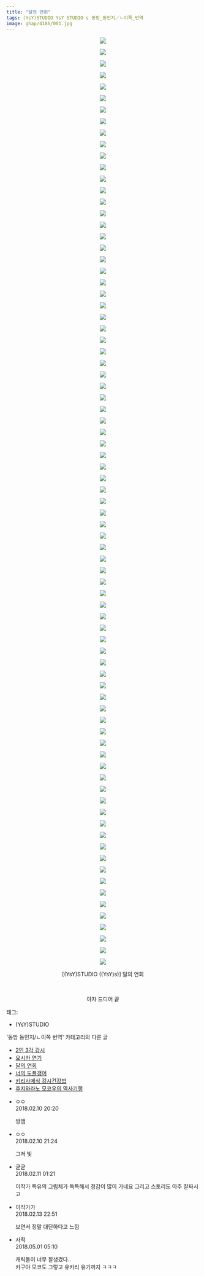 ```yaml
---
title: "달의 연회"
tags: (YsY)STUDIO YsY STUDIO s 동방_동인지／ㄴ이쪽_번역
image: ghap/4186/001.jpg
---
```

<div class="article">
<p style="text-align: center; clear: none; float: none;"><img src="{{ site.nasurl }}/ghap/4186/001.jpg"/></p>
<p style="text-align: center; clear: none; float: none;"><img src="{{ site.nasurl }}/ghap/4186/002.jpg"/></p>
<p style="text-align: center; clear: none; float: none;"><img src="{{ site.nasurl }}/ghap/4186/003.jpg"/></p>
<p style="text-align: center; clear: none; float: none;"><img src="{{ site.nasurl }}/ghap/4186/004.jpg"/></p>
<p style="text-align: center; clear: none; float: none;"><img src="{{ site.nasurl }}/ghap/4186/005.jpg"/></p>
<p style="text-align: center; clear: none; float: none;"><img src="{{ site.nasurl }}/ghap/4186/006.jpg"/></p>
<p style="text-align: center; clear: none; float: none;"><img src="{{ site.nasurl }}/ghap/4186/007.jpg"/></p>
<p style="text-align: center; clear: none; float: none;"><img src="{{ site.nasurl }}/ghap/4186/008.jpg"/></p>
<p style="text-align: center; clear: none; float: none;"><img src="{{ site.nasurl }}/ghap/4186/009.jpg"/></p>
<p style="text-align: center; clear: none; float: none;"><img src="{{ site.nasurl }}/ghap/4186/010.jpg"/></p>
<p style="text-align: center; clear: none; float: none;"><img src="{{ site.nasurl }}/ghap/4186/011.jpg"/></p>
<p style="text-align: center; clear: none; float: none;"><img src="{{ site.nasurl }}/ghap/4186/012.jpg"/></p>
<p style="text-align: center; clear: none; float: none;"><img src="{{ site.nasurl }}/ghap/4186/013.jpg"/></p>
<p style="text-align: center; clear: none; float: none;"><img src="{{ site.nasurl }}/ghap/4186/014.jpg"/></p>
<p style="text-align: center; clear: none; float: none;"><img src="{{ site.nasurl }}/ghap/4186/015.jpg"/></p>
<p style="text-align: center; clear: none; float: none;"><img src="{{ site.nasurl }}/ghap/4186/016.jpg"/></p>
<p style="text-align: center; clear: none; float: none;"><img src="{{ site.nasurl }}/ghap/4186/017.jpg"/></p>
<p style="text-align: center; clear: none; float: none;"><img src="{{ site.nasurl }}/ghap/4186/018.jpg"/></p>
<p style="text-align: center; clear: none; float: none;"><img src="{{ site.nasurl }}/ghap/4186/019.jpg"/></p>
<p style="text-align: center; clear: none; float: none;"><img src="{{ site.nasurl }}/ghap/4186/020.jpg"/></p>
<p style="text-align: center; clear: none; float: none;"><img src="{{ site.nasurl }}/ghap/4186/021.jpg"/></p>
<p style="text-align: center; clear: none; float: none;"><img src="{{ site.nasurl }}/ghap/4186/022.jpg"/></p>
<p style="text-align: center; clear: none; float: none;"><img src="{{ site.nasurl }}/ghap/4186/023.jpg"/></p>
<p style="text-align: center; clear: none; float: none;"><img src="{{ site.nasurl }}/ghap/4186/024.jpg"/></p>
<p style="text-align: center; clear: none; float: none;"><img src="{{ site.nasurl }}/ghap/4186/025.jpg"/></p>
<p style="text-align: center; clear: none; float: none;"><img src="{{ site.nasurl }}/ghap/4186/026.jpg"/></p>
<p style="text-align: center; clear: none; float: none;"><img src="{{ site.nasurl }}/ghap/4186/027.jpg"/></p>
<p style="text-align: center; clear: none; float: none;"><img src="{{ site.nasurl }}/ghap/4186/028.jpg"/></p>
<p style="text-align: center; clear: none; float: none;"><img src="{{ site.nasurl }}/ghap/4186/029.jpg"/></p>
<p style="text-align: center; clear: none; float: none;"><img src="{{ site.nasurl }}/ghap/4186/030.jpg"/></p>
<p style="text-align: center; clear: none; float: none;"><img src="{{ site.nasurl }}/ghap/4186/031.jpg"/></p>
<p style="text-align: center; clear: none; float: none;"><img src="{{ site.nasurl }}/ghap/4186/032.jpg"/></p>
<p style="text-align: center; clear: none; float: none;"><img src="{{ site.nasurl }}/ghap/4186/033.jpg"/></p>
<p style="text-align: center; clear: none; float: none;"><img src="{{ site.nasurl }}/ghap/4186/034.jpg"/></p>
<p style="text-align: center; clear: none; float: none;"><img src="{{ site.nasurl }}/ghap/4186/035.jpg"/></p>
<p style="text-align: center; clear: none; float: none;"><img src="{{ site.nasurl }}/ghap/4186/036.jpg"/></p>
<p style="text-align: center; clear: none; float: none;"><img src="{{ site.nasurl }}/ghap/4186/037.jpg"/></p>
<p style="text-align: center; clear: none; float: none;"><img src="{{ site.nasurl }}/ghap/4186/038.jpg"/></p>
<p style="text-align: center; clear: none; float: none;"><img src="{{ site.nasurl }}/ghap/4186/039.jpg"/></p>
<p style="text-align: center; clear: none; float: none;"><img src="{{ site.nasurl }}/ghap/4186/040.jpg"/></p>
<p style="text-align: center; clear: none; float: none;"><img src="{{ site.nasurl }}/ghap/4186/041.jpg"/></p>
<p style="text-align: center; clear: none; float: none;"><img src="{{ site.nasurl }}/ghap/4186/042.jpg"/></p>
<p style="text-align: center; clear: none; float: none;"><img src="{{ site.nasurl }}/ghap/4186/043.jpg"/></p>
<p style="text-align: center; clear: none; float: none;"><img src="{{ site.nasurl }}/ghap/4186/044.jpg"/></p>
<p style="text-align: center; clear: none; float: none;"><img src="{{ site.nasurl }}/ghap/4186/045.jpg"/></p>
<p style="text-align: center; clear: none; float: none;"><img src="{{ site.nasurl }}/ghap/4186/046.jpg"/></p>
<p style="text-align: center; clear: none; float: none;"><img src="{{ site.nasurl }}/ghap/4186/047.jpg"/></p>
<p style="text-align: center; clear: none; float: none;"><img src="{{ site.nasurl }}/ghap/4186/048.jpg"/></p>
<p style="text-align: center; clear: none; float: none;"><img src="{{ site.nasurl }}/ghap/4186/049.jpg"/></p>
<p style="text-align: center; clear: none; float: none;"><img src="{{ site.nasurl }}/ghap/4186/050.jpg"/></p>
<p style="text-align: center; clear: none; float: none;"><img src="{{ site.nasurl }}/ghap/4186/051.jpg"/></p>
<p style="text-align: center; clear: none; float: none;"><img src="{{ site.nasurl }}/ghap/4186/052.jpg"/></p>
<p style="text-align: center; clear: none; float: none;"><img src="{{ site.nasurl }}/ghap/4186/053.jpg"/></p>
<p style="text-align: center; clear: none; float: none;"><img src="{{ site.nasurl }}/ghap/4186/054.jpg"/></p>
<p style="text-align: center; clear: none; float: none;"><img src="{{ site.nasurl }}/ghap/4186/055.jpg"/></p>
<p style="text-align: center; clear: none; float: none;"><img src="{{ site.nasurl }}/ghap/4186/056.jpg"/></p>
<p style="text-align: center; clear: none; float: none;"><img src="{{ site.nasurl }}/ghap/4186/057.jpg"/></p>
<p style="text-align: center; clear: none; float: none;"><img src="{{ site.nasurl }}/ghap/4186/058.jpg"/></p>
<p style="text-align: center; clear: none; float: none;"><img src="{{ site.nasurl }}/ghap/4186/059.jpg"/></p>
<p style="text-align: center; clear: none; float: none;"><img src="{{ site.nasurl }}/ghap/4186/060.jpg"/></p>
<p style="text-align: center; clear: none; float: none;"><img src="{{ site.nasurl }}/ghap/4186/061.jpg"/></p>
<p style="text-align: center; clear: none; float: none;"><img src="{{ site.nasurl }}/ghap/4186/062.jpg"/></p>
<p style="text-align: center; clear: none; float: none;"><img src="{{ site.nasurl }}/ghap/4186/063.jpg"/></p>
<p style="text-align: center; clear: none; float: none;"><img src="{{ site.nasurl }}/ghap/4186/064.jpg"/></p>
<p style="text-align: center; clear: none; float: none;"><img src="{{ site.nasurl }}/ghap/4186/065.jpg"/></p>
<p style="text-align: center; clear: none; float: none;"><img src="{{ site.nasurl }}/ghap/4186/066.jpg"/></p>
<p style="text-align: center; clear: none; float: none;"><img src="{{ site.nasurl }}/ghap/4186/067.jpg"/></p>
<p style="text-align: center; clear: none; float: none;"><img src="{{ site.nasurl }}/ghap/4186/068.jpg"/></p>
<p style="text-align: center; clear: none; float: none;"><img src="{{ site.nasurl }}/ghap/4186/069.jpg"/></p>
<p style="text-align: center; clear: none; float: none;"><img src="{{ site.nasurl }}/ghap/4186/070.jpg"/></p>
<p style="text-align: center; clear: none; float: none;"><img src="{{ site.nasurl }}/ghap/4186/071.jpg"/></p>
<p style="text-align: center; clear: none; float: none;"><img src="{{ site.nasurl }}/ghap/4186/072.jpg"/></p>
<p style="text-align: center; clear: none; float: none;"><img src="{{ site.nasurl }}/ghap/4186/073.jpg"/></p>
<p style="text-align: center; clear: none; float: none;"><img src="{{ site.nasurl }}/ghap/4186/074.jpg"/></p>
<p style="text-align: center; clear: none; float: none;"><img src="{{ site.nasurl }}/ghap/4186/075.jpg"/></p>
<p style="text-align: center; clear: none; float: none;"><img src="{{ site.nasurl }}/ghap/4186/076.jpg"/></p>
<p style="text-align: center; clear: none; float: none;"><img src="{{ site.nasurl }}/ghap/4186/077.jpg"/></p>
<p style="text-align: center; clear: none; float: none;"><img src="{{ site.nasurl }}/ghap/4186/078.jpg"/></p>
<p style="text-align: center; clear: none; float: none;"><img src="{{ site.nasurl }}/ghap/4186/079.jpg"/></p>
<p style="text-align: center; clear: none; float: none;"><img src="{{ site.nasurl }}/ghap/4186/080.jpg"/></p>
<p style="text-align: center; clear: none; float: none;"><img src="{{ site.nasurl }}/ghap/4186/081.jpg"/></p>
<p style="text-align: center; clear: none; float: none;">[(YsY)STUDIO ((YsY)s)] 달의 연회</p>
<p style="text-align: center; clear: none; float: none;"><br/></p>
<p style="text-align: center; clear: none; float: none;">아자 드디어 끝</p>
</div><div class="tagTrail">
<p>태그: </p>
<ul>
<li>(YsY)STUDIO</li>
</ul>
</div><div class="another">
<p>'동방 동인지/ㄴ이쪽 번역' 카테고리의 다른 글</p>
<ul>
<li><a href="/2018-02-14-ghap_4196">2인 3각 강시</a></li>
<li><a href="/2018-02-14-ghap_4195">요시카 연기</a></li>
<li><a href="/2018-02-10-ghap_4186">달의 연회</a></li>
<li><a href="/2018-02-03-ghap_4158">너의 도플갱어</a></li>
<li><a href="/2018-01-23-ghap_4148">키리사메식 강시건강법</a></li>
<li><a href="/2018-01-21-ghap_4143">후지와라노 모코우의 역사기행</a></li>
</ul>
</div><div class="cb_module cb_fluid">
<div class="cb_wrt cb_profile">
<div class="comment">
<ul>
<li class="cb_thumb_off" id="comment15196892">
<div class="cb_comment_area">
<div class="cb_info_area">
<div class="cb_section">
<span class="cb_nick_name">ㅇㅇ</span>
</div>
<div class="cb_section">
<span class="cb_date">2018.02.10 20:20 </span>
</div>
</div>
<div class="cb_dsc_comment">
<p class="cb_dsc">
											짱잼
										</p>
</div>
</div></li>
<li class="cb_thumb_off" id="comment15196933">
<div class="cb_comment_area">
<div class="cb_info_area">
<div class="cb_section">
<span class="cb_nick_name">ㅇㅇ</span>
</div>
<div class="cb_section">
<span class="cb_date">2018.02.10 21:24 </span>
</div>
</div>
<div class="cb_dsc_comment">
<p class="cb_dsc">
											그저 빛
										</p>
</div>
</div></li>
<li class="cb_thumb_off" id="comment15197060">
<div class="cb_comment_area">
<div class="cb_info_area">
<div class="cb_section">
<span class="cb_nick_name">굳굳</span>
</div>
<div class="cb_section">
<span class="cb_date">2018.02.11 01:21 </span>
</div>
</div>
<div class="cb_dsc_comment">
<p class="cb_dsc">
											이작가 특유의 그림체가 독특해서 정감이 많이 가네요 그리고 스토리도 아주 잘짜시고
										</p>
</div>
</div></li>
<li class="cb_thumb_off" id="comment15199173">
<div class="cb_comment_area">
<div class="cb_info_area">
<div class="cb_section">
<span class="cb_nick_name">이작가가</span>
</div>
<div class="cb_section">
<span class="cb_date">2018.02.13 22:51 </span>
</div>
</div>
<div class="cb_dsc_comment">
<p class="cb_dsc">
											보면서 정말 대단하다고 느낌
										</p>
</div>
</div></li>
<li class="cb_thumb_off" id="comment15247713">
<div class="cb_comment_area">
<div class="cb_info_area">
<div class="cb_section">
<span class="cb_nick_name">사적</span>
</div>
<div class="cb_section">
<span class="cb_date">2018.05.01 05:10 </span>
</div>
</div>
<div class="cb_dsc_comment">
<p class="cb_dsc">
											캐릭들이 너무 잘생겼다..<br/>
카구야 모코도 그렇고 유카리 유기까지 ㅋㅋㅋ
										</p>
</div>
</div></li>
</ul>
</div>
</div><!-- commentList close -->
</div>
